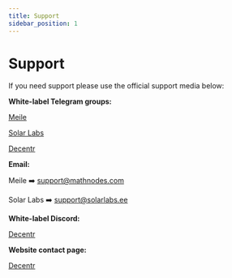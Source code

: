 ```yaml
---
title: Support
sidebar_position: 1
---
```


# Support

If you need support please use the official support media below:

**White-label Telegram groups:**

[Meile](https://t.me/MathNodes)

[Solar Labs](https://t.me/solarlabs)

[Decentr](https://t.me/DecentrNet)

**Email:**

Meile ➡️ [support@mathnodes.com](mailto:support@mathnodes.com)

Solar Labs ➡️ [support@solarlabs.ee](mailto:support@solarlabs.ee)

**White-label Discord:**

[Decentr](https://discord.gg/VMUt7yw92B)

**Website contact page:**

[Decentr](https://decentr.net/#contact)